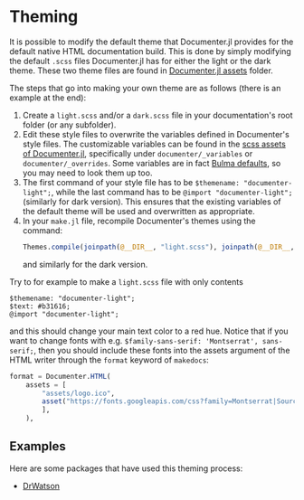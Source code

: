 # Theming

<!-- TODO: change namings to not have "documenter" -->
<!-- TODO: add final links for Julia dynamics once this is done -->

It is possible to modify the default theme that Documenter.jl provides for the default native HTML documentation build.
This is done by simply modifying the default `.scss` files Documenter.jl has for either the light or the dark theme.
These two theme files are found in [Documenter.jl assets](https://github.com/JuliaDocs/Documenter.jl/tree/master/assets/html/scss) folder.

The steps that go into making your own theme are as follows (there is an example at the end):

1. Create a `light.scss` and/or a `dark.scss` file in your documentation's root folder (or any subfolder).
2. Edit these style files to overwrite the variables defined in Documenter's style files. The customizable variables can be found in the [scss assets of Documenter.jl](
https://github.com/JuliaDocs/Documenter.jl/tree/master/assets/html/scss), specifically under `documenter/_variables` or `documenter/_overrides`. Some variables are in fact [Bulma defaults](https://bulma.io/documentation/customize/variables/), so you may need to look them up too.
1. The first command of your style file has to be `$themename: "documenter-light";`, while the last command has to be `@import "documenter-light";` (similarly for dark version). This ensures that the existing variables of the default theme will be used and overwritten as appropriate.
3. In your `make.jl` file, recompile Documenter's themes using the command:
   ```julia
   Themes.compile(joinpath(@__DIR__, "light.scss"), joinpath(@__DIR__, "src/assets/themes/documenter-light.css"))
   ```
   and similarly for the dark version.

Try to for example to make a `light.scss` file with only contents
```
$themename: "documenter-light";
$text: #b31616;
@import "documenter-light";
```
and this should change your main text color to a red hue.
Notice that if you want to change fonts with e.g. `$family-sans-serif: 'Montserrat', sans-serif;`, then you should include these fonts into the assets argument of the HTML writer through the `format` keyword of `makedocs`:
```julia
format = Documenter.HTML(
    assets = [
        "assets/logo.ico",
        asset("https://fonts.googleapis.com/css?family=Montserrat|Source+Code+Pro&display=swap", class=:css),
        ],
    ),
```

## Examples
Here are some packages that have used this theming process:
* [DrWatson](https://juliadynamics.github.io/DrWatson.jl/previews/PR127/)
